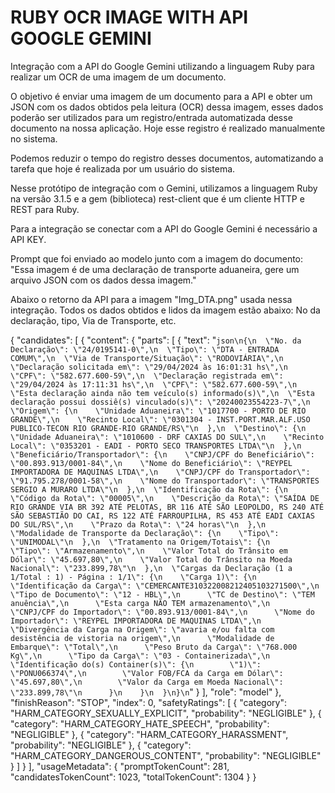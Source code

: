 # RUBY OCR IMAGE WITH API GOOGLE GEMINI
Integração com a API do Google Gemini utilizando a linguagem Ruby para realizar um OCR de uma imagem de um documento.

O objetivo é enviar uma imagem de um documento para a API e obter um JSON com os dados obtidos pela leitura (OCR) dessa imagem, esses dados poderão ser utilizados para um registro/entrada automatizada desse documento na nossa aplicação. Hoje esse registro é realizado manualmente no sistema. 

Podemos reduzir o tempo do registro desses documentos, automatizando a tarefa que hoje é realizada por um usuário do sistema.

Nesse protótipo de integração com o Gemini, utilizamos a linguagem Ruby na versão 3.1.5 e a gem (biblioteca) rest-client que é um cliente HTTP e REST para Ruby.

Para a integração se conectar com a API do Google Gemini é necessário a API KEY.

Prompt que foi enviado ao modelo junto com a imagem do documento: "Essa imagem é de uma declaração de transporte aduaneira, gere um arquivo JSON com os dados dessa imagem."

Abaixo o retorno da API para a imagem "Img_DTA.png" usada nessa integração. Todos os dados obtidos e lidos da imagem estão abaixo: No da declaração, tipo, Via de Transporte, etc.


{
  "candidates": [
    {
      "content": {
        "parts": [
          {
            "text": "```json\n{\n  \"No. da Declaração\": \"24/0195141-0\",\n  \"Tipo\": \"DTA - ENTRADA COMUM\",\n  \"Via de Transporte/Situação\": \"RODOVIÁRIA\",\n  \"Declaração solicitada em\": \"29/04/2024 às 16:01:31 hs\",\n  \"CPF\": \"582.677.600-59\",\n  \"Declaração registrada em\": \"29/04/2024 às 17:11:31 hs\",\n  \"CPF\": \"582.677.600-59\",\n  \"Esta declaração ainda não tem veículo(s) informado(s)\",\n  \"Esta declaração possui dossiê(s) vinculado(s)\": \"20240023554223-7\",\n  \"Origem\": {\n    \"Unidade Aduaneira\": \"1017700 - PORTO DE RIO GRANDE\",\n    \"Recinto Local\": \"0301304 - INST.PORT.MAR.ALF.USO PUBLICO-TECON RIO GRANDE-RIO GRANDE/RS\"\n  },\n  \"Destino\": {\n    \"Unidade Aduaneira\": \"1010600 - DRF CAXIAS DO SUL\",\n    \"Recinto Local\": \"0353201 - EADI - PORTO SECO TRANSPORTES LTDA\"\n  },\n  \"Beneficiário/Transportador\": {\n    \"CNPJ/CPF do Beneficiário\": \"00.893.913/0001-84\",\n    \"Nome do Beneficiário\": \"REYPEL IMPORTADORA DE MAQUINAS LTDA\",\n    \"CNPJ/CPF do Transportador\": \"91.795.278/0001-58\",\n    \"Nome do Transportador\": \"TRANSPORTES SERGIO A MURARO LTDA\"\n  },\n  \"Identificação da Rota\": {\n    \"Código da Rota\": \"00005\",\n    \"Descrição da Rota\": \"SAÍDA DE RIO GRANDE VIA BR 392 ATÉ PELOTAS, BR 116 ATÉ SÃO LEOPOLDO, RS 240 ATÉ SÃO SEBASTIÃO DO CAI, RS 122 ATÉ FARROUPILHA, RS 453 ATÉ EADI CAXIAS DO SUL/RS\",\n    \"Prazo da Rota\": \"24 horas\"\n  },\n  \"Modalidade de Transporte da Declaração\": {\n    \"Tipo\": \"UNIMODAL\"\n  },\n  \"Tratamento na Origem/Totais\": {\n    \"Tipo\": \"Armazenamento\",\n    \"Valor Total do Trânsito em Dólar\": \"45.697,80\",\n    \"Valor Total do Trânsito na Moeda Nacional\": \"233.899,78\"\n  },\n  \"Cargas da Declaração (1 a 1/Total : 1) - Página : 1/1\": {\n    \"Carga 1)\": {\n      \"Identificação da Carga\": \"CEMERCANTE310322008212405103271500\",\n      \"Tipo de Documento\": \"12 - HBL\",\n      \"TC de Destino\": \"TEM anuência\",\n      \"Esta carga NÃO TEM armazenamento\",\n      \"CNPJ/CPF do Importador\": \"00.893.913/0001-84\",\n      \"Nome do Importador\": \"REYPEL IMPORTADORA DE MAQUINAS LTDA\",\n      \"Divergência da Carga na Origem\": \"avaria e/ou falta com desistência de vistoria na origem\",\n      \"Modalidade de Embarque\": \"Total\",\n      \"Peso Bruto da Carga\": \"768.000 Kg\",\n      \"Tipo da Carga\": \"03 - Containerizada\",\n      \"Identificação do(s) Container(s)\": {\n        \"1)\": \"PONU066374\",\n        \"Valor FOB/FCA da Carga em Dólar\": \"45.697,80\",\n        \"Valor da Carga em Moeda Nacional\": \"233.899,78\"\n      }\n    }\n  }\n}\n```"
          }
        ],
        "role": "model"
      },
      "finishReason": "STOP",
      "index": 0,
      "safetyRatings": [
        {
          "category": "HARM_CATEGORY_SEXUALLY_EXPLICIT",
          "probability": "NEGLIGIBLE"
        },
        {
          "category": "HARM_CATEGORY_HATE_SPEECH",
          "probability": "NEGLIGIBLE"
        },
        {
          "category": "HARM_CATEGORY_HARASSMENT",
          "probability": "NEGLIGIBLE"
        },
        {
          "category": "HARM_CATEGORY_DANGEROUS_CONTENT",
          "probability": "NEGLIGIBLE"
        }
      ]
    }
  ],
  "usageMetadata": {
    "promptTokenCount": 281,
    "candidatesTokenCount": 1023,
    "totalTokenCount": 1304
  }
}

